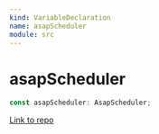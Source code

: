 ```yaml
---
kind: VariableDeclaration
name: asapScheduler
module: src
---
```


# asapScheduler

```ts
const asapScheduler: AsapScheduler;
```

[Link to repo](https://github.com/ReactiveX/rxjs/blob/master/src/internal/scheduler/asap.ts#L39-L39)

